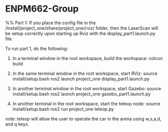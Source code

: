 # ENPM662-Group

%% Part 1:
If you place the config file in the <root workspace>/install/project_one/share/project_one/rviz/ folder, then the LaserScan will be setup correctly upon starting up Rviz with the display_part1.launch.py file. 

To run part 1, do the following:
1. In a terminal window in the root workspace, build the workspace:
colcon build

1. In the same terminal window in the root workspace, start RViz:
source install/setup.bash
ros2 launch project_one display_part1.launch.py

2. In another terminal window in the root workspace, start Gazebo:
source install/setup.bash
ros2 launch project_one gazebo_part1.launch.py

3. In another terminal in the root workspace, start the teleop node: 
source install/setup.bash
ros2 run project_one teleop.py

note: teleop will allow the user to operate the car in the arena using w,s,a,d, and q keys. 
